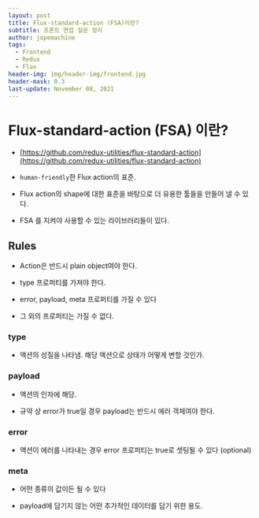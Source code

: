 ```yaml
---
layout: post
title: Flux-standard-action (FSA)이란?
subtitle: 프론트 면접 질문 정리
author: jopemachine
tags:
  - Frontend
  - Redux
  - Flux
header-img: img/header-img/frontend.jpg
header-mask: 0.3
last-update: November 08, 2021
---
```


# Flux-standard-action (FSA) 이란?

- [https://github.com/redux-utilities/flux-standard-action](https://github.com/redux-utilities/flux-standard-action)

- `human-friendly`한 Flux action의 표준.

- Flux action의 shape에 대한 표준을 바탕으로 더 유용한 툴들을 만들어 낼 수 있다.

- FSA 를 지켜야 사용할 수 있는 라이브러리들이 있다.

## Rules

- Action은 반드시 plain object여야 한다.

- type 프로퍼티를 가져야 한다.

- error, payload, meta 프로퍼티를 가질 수 있다

- 그 외의 프로퍼티는 가질 수 없다.

### type

- 액션의 성질을 나타냄. 해당 액션으로 상태가 어떻게 변할 것인가.

### payload

- 액션의 인자에 해당. 

- 규약 상 error가 true일 경우 payload는 반드시 에러 객체여야 한다.

### error

- 액션이 에러를 나타내는 경우 error 프로퍼티는 true로 셋팅될 수 있다 (optional)

### meta

- 어떤 종류의 값이든 될 수 있다

- payload에 담기지 않는 어떤 추가적인 데이터를 담기 위한 용도.


